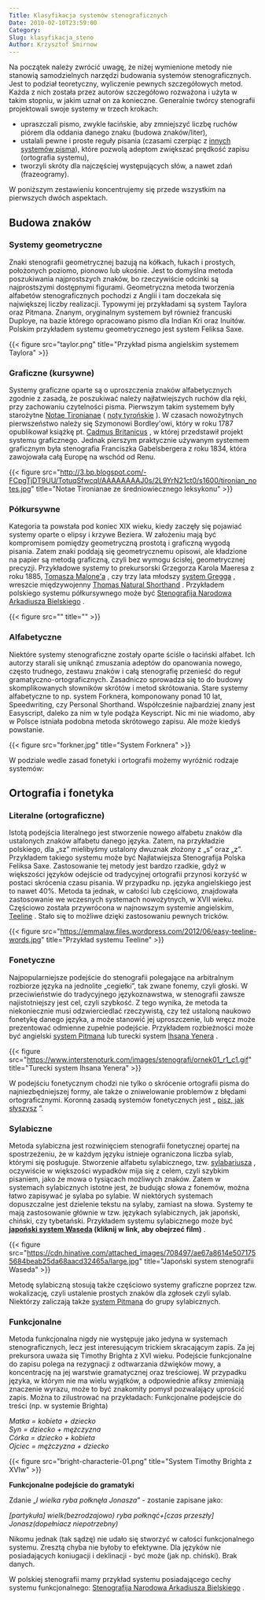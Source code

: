 ```yaml
---
Title: Klasyfikacja systemów stenograficznych
Date: 2010-02-10T23:59:00
Category: 
Slug: klasyfikacja_steno
Author: Krzysztof Smirnow
---
```





Na początek należy zwrócić uwagę, że niżej wymienione metody nie
stanowią samodzielnych narzędzi budowania systemów stenograficznych. 
Jest to podział teoretyczny, wyliczenie pewnych szczegółowych metod. 
Każda z nich została przez autorów szczegółowo rozważona i użyta w takim
stopniu, w jakim uznał on za konieczne. Generalnie twórcy stenografii projektowali swoje systemy w trzech krokach:

- upraszczali pismo, zwykle łacińskie, aby zmniejszyć liczbę ruchów piórem 
dla oddania danego znaku (budowa znaków/liter),
- ustalali pewne i proste reguły pisania (czasami czerpiąc z [innych systemów pisma](https://pl.wikipedia.org/wiki/Abd%C5%BCad)), które pozwolą adeptom
zwiększać prędkość zapisu (ortografia systemu), 
- tworzyli skróty dla najczęściej występujących słów, a nawet zdań
(frazeogramy). 

W poniższym zestawieniu koncentrujemy się przede
wszystkim na pierwszych dwóch aspektach.



## Budowa znaków


### Systemy geometryczne



Znaki stenografii geometrycznej bazują na kółkach, łukach i prostych,
położonych poziomo, pionowo lub ukośnie. Jest to domyślna metoda
poszukiwania najprostszych znaków, bo rzeczywiście odcinki są
najprostszymi dostępnymi figurami. Geometryczna metoda tworzenia
alfabetów stenograficznych pochodzi z Anglii i tam doczekała się
największej liczby realizacji. Typowymi jej przykładami są system
Taylora oraz Pitmana. Znanym, oryginalnym systemem był również francuski
Duploye, na bazie którego opracowano pismo dla Indian Kri oraz Inuitów.
Polskim przykładem systemu geometrycznego jest system Feliksa Saxe.

{{< figure src="taylor.png" title="Przykład pisma angielskim systemem Taylora" >}}



### Graficzne (kursywne)



Systemy graficzne oparte są o uproszczenia znaków alfabetycznych zgodnie
z zasadą, że poszukiwać należy najłatwiejszych ruchów dla ręki, przy
zachowaniu czytelności pisma. Pierwszym takim systemem były starożytne
[Notae Tironianae](http://en.wikipedia.org/wiki/Tironian_notes)
(
[noty tyrońskie](http://www.mgh-bibliothek.de/lexikothek/hs_b_16/hs_b_16.html)
). 
W czasach nowożytnych pierwszeństwo należy się Szymonowi Bordley'owi,
który w roku 1787 opublikował książkę pt. 
[Cadmus Britanicus](http://www.stenografia.pl/historia/oswiecenie/Bordley_George_Simon_1787.pdf?attredirects=0)
, 
w której przedstawił projekt systemu graficznego. Jednak pierszym
praktycznie używanym systemem graficznym była stenografia Franciszka
Gabelsbergera z roku 1834, która zawojowała całą Europę na wschód od
Renu.

<!-- ![Notae Tironianae ze średniowiecznego leksykonu](http://3.bp.blogspot.com/-FCpgTjDT9UU/TotuqSfwcqI/AAAAAAAAJ0s/2L9YrN21ct0/s1600/tironian_notes.jpg) -->

{{< figure src="http://3.bp.blogspot.com/-FCpgTjDT9UU/TotuqSfwcqI/AAAAAAAAJ0s/2L9YrN21ct0/s1600/tironian_notes.jpg" title="Notae Tironianae ze średniowiecznego leksykonu" >}}

<!-- *Notae Tironianae ze średniowiecznego leksykonu*<br /><br /> -->


### Półkursywne



Kategoria ta powstała pod koniec XIX wieku, kiedy zaczęły się pojawiać
systemy oparte o elipsy i krzywe Beziera. W założeniu mają być
kompromisem pomiędzy geometryczną prostotą i graficzną wygodą pisania.
Zatem znaki poddają się geometrycznemu opisowi, ale kładzione na papier
są metodą graficzną, czyli bez wymogu ścisłej, geometrycznej precyzji.
Przykładowe systemy to prekursorski Grzegorza Karola Maeresa z roku
1885, 
[Tomasza Malone'a](http://www.archive.org/details/scriptphonograph00maloiala)
,
czy trzy lata młodszy 
[system Gregga](http://en.wikipedia.org/wiki/Gregg_shorthand)
,
wreszcie międzywojenny 
[Thomas Natural Shorthand](http://en.wikipedia.org/wiki/Thomas_Natural_Shorthand)
.
Przykładem polskiego systemu półkursywnego może być 
[Stenografija Narodowa Arkadiusza Bielskiego](http://podreczniki.stenografia.pl/bielski/bielski-STENOGRAFIA_NARODOWA.pdf)
.

<!-- ![Gdzie na tym obrazku jest system Gregga?](https://4.bp.blogspot.com/-SlYW76GKsJA/UF6uoBDaY3I/AAAAAAAABA8/1nWZ5iFrur0/s1600/19710404.jpg) -->
{{< figure src="" title="" >}}
<!-- *Gdzie na tym obrazku jest system Gregga?*<br /><br /> -->


### Alfabetyczne



Niektóre systemy stenograficzne zostały oparte ściśle o łaciński
alfabet. Ich autorzy starali się uniknąć zmuszania adeptów do opanowania
nowego, często trudnego, zestawu znaków i całą stenografię przenieść do
reguł gramatyczno-ortograficznych. Zasadniczo sprowadza się to do budowy
skomplikowanych słowników skrótów i metod skrótowania. Stare systemy
alfabetyczne to np. system Forknera, komponowany ponad 10 lat,
Speedwriting, czy Personal Shorthand. Współcześnie najbardziej znany
jest Easyscript, daleko za nim w tyle podąża Keyscript. Nic mi nie
wiadomo, aby w Polsce istniała podobna metoda skrótowego zapisu. Ale
może kiedyś powstanie.

<!-- ![System Forknera](forkner.jpg) -->
{{< figure src="forkner.jpg" title="System Forknera" >}}
<!-- *System Forknera*<br /><br /> -->


W podziale wedle zasad fonetyki i ortografii możemy wyróżnić rodzaje
systemów:



## Ortografia i fonetyka 



### Literalne (ortograficzne)



Istotą podejścia literalnego jest stworzenie nowego alfabetu znaków dla
ustalonych znaków alfabetu danego języka. Zatem, na przykładzie
polskiego, dla „sz” mielibyśmy ustalony dwuznak złożony z „s” oraz „z”.
Przykładem takiego systemu może być Najłatwiejsza Stenografija Polska
Feliksa Saxe. Zastosowanie tej metody jest bardzo rzadkie, gdyż w
większości języków odejście od tradycyjnej ortografii przynosi korzyść w
postaci skrócenia czasu pisania. W przypadku np. języka angielskiego
jest to nawet 40%. Metoda ta jednak, w całości lub częściowo, znajdowała
zastosowanie we wczesnych systemach nowożytnych, w XVII wieku. Częściowo
została przywrócona w najnowszym systemie angielskim,
[Teeline](http://en.wikipedia.org/wiki/Teeline_Shorthand)
.
Stało się to możliwe dzięki zastosowaniu pewnych tricków.

<!-- ![System Teeline](https://emmalaw.files.wordpress.com/2012/06/easy-teeline-words.jpg) -->
{{< figure src="https://emmalaw.files.wordpress.com/2012/06/easy-teeline-words.jpg" title="Przykład systemu Teeline" >}}
<!-- *Przykład systemu Teeline*<br /><br /> -->



### Fonetyczne 



Najpopularniejsze podejście do stenografii polegające na arbitralnym
rozbiorze języka na jednolite „cegiełki”, tak zwane fonemy, czyli
głoski. W przeciwieństwie do tradycyjnego językoznawstwa, w stenografii
zawsze najistotniejszy jest cel, czyli szybkość. Z tego wynika, że
metoda ta niekoniecznie musi odzwierciedlać rzeczywistą, czy też
ustaloną naukowo fonetykę danego języka, a może stanowić jej
uproszczenie, lub wręcz może prezentować odmienne zupełnie podejście.
Przykładem rozbieżności może być angielski 
[system Pitmana](http://www.long-live-pitmans-shorthand.org.uk/)
lub turecki system 
[Ihsana Yenera](https://tr.wikipedia.org/wiki/%C4%B0hsan_S%C4%B1tk%C4%B1_Yener)
.

<!-- ![System Ihsana Yenera](https://www.interstenoturk.com/images/stenografi/ornek01_r1_c1.gif) -->
{{< figure src="https://www.interstenoturk.com/images/stenografi/ornek01_r1_c1.gif" title="Turecki system Ihsana Yenera" >}}
<!-- *Turecki System Ihsana Yenera*<br /><br /> -->


W podejściu fonetycznym chodzi nie tylko o skrócenie ortografii pisma do
najniezbędniejszej formy, ale także o zniwelowanie problemów z błędami
ortograficznymi. Koronną zasadą systemów fonetycznych jest „
[pisz, jak słyszysz](https://pl.wikipedia.org/wiki/B%C5%82%C4%85d_ortograficzny)
”.



### Sylabiczne



Metoda sylabiczna jest rozwinięciem stenografii fonetycznej opartej na
spostrzeżeniu, że w każdym języku istnieje ograniczona liczba sylab,
którymi się posługuje. Stworzenie alfabetu sylabicznego, tzw.
[sylabariusza](http://pl.conlang.wikia.com/wiki/Sylabariusz_Polski)
,
oczywiście w większości wypadków mija się z celem, czyli szybkim
pisaniem, jako że mowa o tysiącach możliwych znaków. Zatem w systemach
sylabicznych istotne jest, że budując słowa z fonemów, można łatwo
zapisywać je sylaba po sylabie. W niektórych systemach dopuszczalne jest
dzielenie tekstu na sylaby, zamiast na słowa. Systemy te mają
zastosowanie głównie w tzw. językach sylabicznych, jak japoński,
chiński, czy tybetański. Przykładem systemu sylabicznego może być
**[japoński system Waseda](http://www.youtube.com/watch?v=DLpJwDy3zxg) (kliknij w link, aby obejrzeć film)**
.

<!-- ![japoński system Waseda](https://cdn.hinative.com/attached_images/708497/ae67a8614e5071755684beab25da68aacd32465a/large.jpg) -->
{{< figure src="https://cdn.hinative.com/attached_images/708497/ae67a8614e5071755684beab25da68aacd32465a/large.jpg" title="Japoński system stenografii Waseda" >}}
<!-- *System Waseda (kliknij link, aby zobaczyć pisanie na filmie)*<br /><br /> -->

Metodę sylabiczną stosują także częściowo systemy graficzne poprzez tzw.
wokalizację, czyli ustalenie prostych znaków dla zgłosek czyli sylab.
Niektórzy zaliczają także 
[system Pitmana](http://pitmanshorthand.homestead.com/) 
do grupy sylabicznych.



### Funkcjonalne 



Metoda funkcjonalna nigdy nie występuje jako jedyna w systemach
stenograficznych, lecz jest interesującym trickiem skracającym zapis. Za
jej prekursora uważa się Timothy Brighta z XVI wieku. Podejście
funkcjonalne do zapisu polega na rezygnacji z odtwarzania dźwięków mowy,
a koncentrację na jej warstwie gramatycznej oraz treściowej. W przypadku
języka, w którym nie ma wielu wyjątków, a odpowiednie afiksy zmieniają
znaczenie wyrazu, może to być znakomity pomysł pozwalający uprościć
zapis. Można to zilustrować na przykładach: Funkcjonalne podejście do
treści (np. w systemie Brighta)

*Matka = kobieta + dziecko\
Syn = dziecko + mężczyzna\
Córka = dziecko + kobieta\
Ojciec = mężczyzna + dziecko*

<!-- ![System Timothy Brighta](bright-characterie-01.png) -->
{{< figure src="bright-characterie-01.png" title="System Timothy Brighta z XVIw" >}}
<!-- *System Timothy Brighta z XVIw*<br /><br /> -->


**Funkcjonalne podejście do gramatyki**

Zdanie „*I wielka ryba połknęła Jonasza*” - zostanie zapisane jako:

*\[partykuła\] wielk(bezrodzajowo) ryba połknąć+\[czas przeszły\] Jonasz(dopełniacz niepotrzebny)*

Nikomu jednak (tak sądzę) nie udało się stworzyć w całości funkcjonalnego systemu. Zresztą chyba nie byłoby to efektywne. Dla języków nie posiadających koniugacji i deklinacji - być może (jak np. chiński). Brak danych.

W polskiej stenografii mamy przykład systemu posiadającego cechy systemu funkcjonalnego: 
[Stenografija Narodowa Arkadiusza Bielskiego](http://podreczniki.stenografia.pl/bielski/bielski-STENOGRAFIA_NARODOWA.pdf)
.


